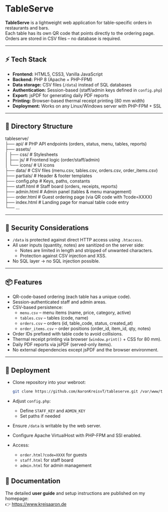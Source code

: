 # TableServe

**TableServe** is a lightweight web application for table-specific orders in restaurants and bars.  
Each table has its own QR code that points directly to the ordering page.  
Orders are stored in CSV files – no database is required.

---

## ⚡ Tech Stack
- **Frontend:** HTML5, CSS3, Vanilla JavaScript
- **Backend:** PHP 8 (Apache + PHP-FPM)
- **Data storage:** CSV files (`/data`) instead of SQL databases
- **Authentication:** Session-based (staff/admin keys defined in `config.php`)
- **Export:** jsPDF for generating daily PDF reports
- **Printing:** Browser-based thermal receipt printing (80 mm width)
- **Deployment:** Works on any Linux/Windows server with PHP-FPM + SSL

---

## 📂 Directory Structure

tableserve/  
├── api/ # PHP API endpoints (orders, status, menu, tables, reports)  
├── assets/  
│ ├── css/ # Stylesheets  
│ ├── js/ # Frontend logic (order/staff/admin)  
│ └── icons/ # UI icons  
├── data/ # CSV files (menu.csv, tables.csv, orders.csv, order_items.csv)  
├── partials/ # Header & footer templates  
├── config.php # Keys, paths, constants  
├── staff.html # Staff board (orders, receipts, reports)  
├── admin.html # Admin panel (tables & menu management)  
├── order.html # Guest ordering page (via QR code with ?code=XXXX)  
├── index.html # Landing page for manual table code entry  
└── ...  


---

## 🔑 Security Considerations
- `/data` is protected against direct HTTP access using `.htaccess`.
- All user inputs (quantity, notes) are sanitized on the server side:
  - Notes are limited in length and stripped of unwanted characters.
  - Protection against CSV injection and XSS.
- No SQL layer → no SQL injection possible.

---

## 📦 Features
- QR-code-based ordering (each table has a unique code).
- Session-authenticated staff and admin areas.
- CSV-based persistence:  
  - `menu.csv` – menu items (name, price, category, active)  
  - `tables.csv` – tables (code, name)  
  - `orders.csv` – orders (id, table_code, status, created_at)  
  - `order_items.csv` – order positions (order_id, item_id, qty, notes)  
- Order IDs prefixed with table code to avoid collisions.
- Thermal receipt printing via browser (`window.print()` + CSS for 80 mm).
- Daily PDF reports via jsPDF (served-only items).
- No external dependencies except jsPDF and the browser environment.

---

## 🚀 Deployment
- Clone repository into your webroot:
   ```bash
   git clone https://github.com/AaronKreisvT/tableserve.git /var/www/tableserve
- Adjust `config.php`:  
  - Define `STAFF_KEY` and `ADMIN_KEY`  
  - Set paths if needed  

- Ensure `/data` is writable by the web server.  
- Configure Apache VirtualHost with PHP-FPM and SSl enabled.  
- Access:  
  - `order.html?code=XXXX` for guests  
  - `staff.html` for staff board  
  - `admin.html` for admin management  

## 📖 Documentation

The detailed **user guide** and setup instructions are published on my homepage:  
👉 https://www.kreisaaron.de
